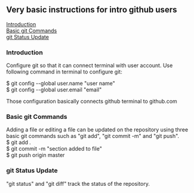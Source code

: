 ## Very basic instructions for intro github users

[Introduction](README.md#introduction) \
[Basic git Commands](README.md#basic-git-commands)\
[git Status Update](README.md#status-update)

### Introduction 
Configure git so that it can connect terminal with user account. Use following command in terminal to configure git:

$ git config --global user.name "user name" \
$ git config --global user.email "email"

Those configuration basically connects github terminal to github.com

### Basic git Commands
Adding a file or editing a file can be updated on the repository using three basic git commands such as "git add", "git commit -m" and "git push". \
$ git add *.* \
$ git commit -m "section added to file" \
$ git push origin master 

### git Status Update
"git status" and "git diff" track the status of the repository.


